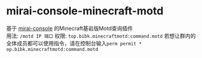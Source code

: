 # mirai-console-minecraft-motd

基于 [mirai-console](https://github.com/mamoe/mirai) 的Minecraft基岩版Motd查询插件  
用法: `/motd IP 端口`
权限: `top.bibk.minecraftmotd:command.motd`
若想让群内的全体成员都可以使用指令，请在控制台输入`perm permit * op.bibk.minecraftmotd:command.motd`